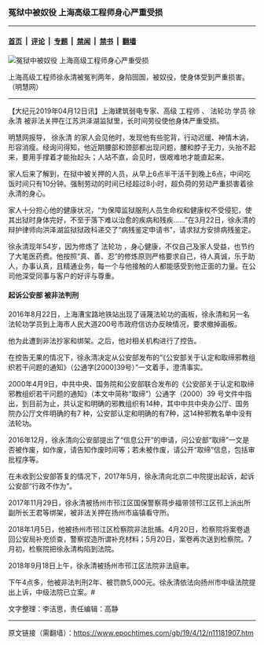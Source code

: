 ### 冤狱中被奴役 上海高级工程师身心严重受损

---

#### [首页](../../../..?n11181907) &nbsp;|&nbsp; [评论](../../../../../epoch-comment?n11181907) &nbsp;|&nbsp; [专题](../../../../../epoch-special?n11181907) &nbsp;|&nbsp; [禁闻](../../../../../epoch-news?n11181907) &nbsp;|&nbsp; [禁书](../../../../../books?n11181907) &nbsp;|&nbsp; [翻墙](https://github.com/gfw-breaker/nogfw/blob/master/README.md?n11181907)


<div><img alt="冤狱中被奴役 上海高级工程师身心严重受损" class="attachment-djy_600_400 size-djy_600_400 wp-post-image" src="https://i.epochtimes.com/assets/uploads/2019/04/2016-9-9-minghui-shanghai-xuyongqing-560x400.jpg"/>
<div class="caption">
 <p>
  上海高级工程师徐永清被冤判两年，身陷囹圄，被奴役，使身体受到严重损害。（明慧网）
 </p>
</div></div><hr/><div class="post_content" id="artbody" itemprop="articleBody">
 <!-- article content begin -->
 <p>
  【大纪元2019年04月12日讯】上海建筑弱电专家、高级
  <ok href="https://www.epochtimes.com/gb/tag/%E5%B7%A5%E7%A8%8B%E5%B8%88.html">
   工程师
  </ok>
  、
  <ok href="https://www.epochtimes.com/gb/tag/%E6%B3%95%E8%BD%AE%E5%8A%9F.html">
   法轮功
  </ok>
  学员
  <ok href="https://www.epochtimes.com/gb/tag/%E5%BE%90%E6%B0%B8%E6%B8%85.html">
   徐永清
  </ok>
  被非法关押在江苏洪泽湖监狱里，长时间劳役使他身体严重受损。
 </p>
 <p>
  明慧网报导，
  <ok href="https://www.epochtimes.com/gb/tag/%E5%BE%90%E6%B0%B8%E6%B8%85.html">
   徐永清
  </ok>
  的家人会见他时，发现他有些驼背，行动迟缓、神情木讷，形容消瘦。经询问得知，他近期腰部和颈部都出现问题，腰和脖子无力，头抬不起来，要用手撑着才能抬起头；人站不直，会见时，很艰难地才能直起来。
 </p>
 <p>
  家人后来了解到，在狱中被关押的人员，从早上6点半干活干到晚上6点，中间吃饭时间只有10分钟。强制劳动的时间已经超过8小时，超负荷的劳动严重损害着徐永清的身心。
 </p>
 <p>
  家人十分担心他的健康状况，“为保障监狱服刑人员生命权和健康权不受侵犯，使其出狱时身体完好，不至于落下难以治愈的疾病和残疾……”在3月22日，徐永清的辩护律师向洪泽湖监狱狱政科递交了“病残鉴定申请书”，请求狱方安排病残鉴定。
 </p>
 <p>
  徐永清现年54岁，因为修炼了
  <ok href="https://www.epochtimes.com/gb/tag/%E6%B3%95%E8%BD%AE%E5%8A%9F.html">
   法轮功
  </ok>
  ，身心健康，不仅自己及家人受益，也节约了大笔医药费。他按照“真、善、忍”的修炼原则严格要求自己，待人真诚，乐于助人，办事认真，且精通业务，每一个与他接触的人都能感受到他正面的力量。在公司他深受同事与客户的好评与尊重。
 </p>
 <h4>
  起诉公安部 被非法判刑
 </h4>
 <p>
  2016年8月22日，上海漕宝路地铁站出现了诬蔑法轮功的画板，徐永清和另一名法轮功学员到上海市人民大道200号市政府信访办反映情况，要求撤掉画板。
 </p>
 <p>
  他为此遭到非法抄家和绑架。之后，他对相关机构进行了控告。
 </p>
 <p>
  在控告无果的情况下，徐永清决定从公安部发布的“《公安部关于认定和取缔邪教组织若干问题的通知》（公通字[2000]39号）”一文着手，澄清事实。
 </p>
 <p>
  2000年4月9日，中共中央、国务院和公安部联合发布的《公安部关于认定和取缔邪教组织若干问题的通知》（本文中简称“取缔”）公通字（2000）39 号文件中指出，到目前为止，共认定和明确的邪教组织有14种，其中中共中央办公厅、国务院办公厅文件明确的有7 种，公安部认定和明确的有7种，这14种邪教名单中没有法轮功。
 </p>
 <p>
  2016年12月，徐永清向公安部提出了“信息公开”的申请，问公安部“取缔”一文是否被作废，如作废，请告知作废时间等；若未被作废，请公开“取缔”信息，包括审批程序等。
 </p>
 <p>
  在未收到公安部答复的情况下，2017年5月，徐永清向北京二中院提出起诉，起诉公安部“行政不作为”。
 </p>
 <p>
  2017年11月29日，徐永清被扬州市邗江区国保警察蒋步福带领邗江区邗上派出所副所长王君等绑架，被非法关押在扬州市庙镇看守所。
 </p>
 <p>
  2018年1月5日，他被扬州市邗江区检察院非法批捕。4月20日，检察院将案卷退回公安局补充侦查，警察捏造所谓补充材料；5月20日，案卷再次送到检察院。7月初，检察院把徐永清构陷到法院。
 </p>
 <p>
  2018年9月18日上午，徐永清被扬州市邗江区法院非法庭审。
 </p>
 <p>
  下午4点多，他被非法判刑2年、被罚款5,000元。徐永清依法向扬州市中级法院提出上诉，中级法院已立案。#
 </p>
 <p>
  文字整理：李洁思，责任编辑：高静
 </p>
 <!-- article content end -->
 <div id="below_article_ad">
 </div>
</div>


---

原文链接（需翻墙）：https://www.epochtimes.com/gb/19/4/12/n11181907.htm